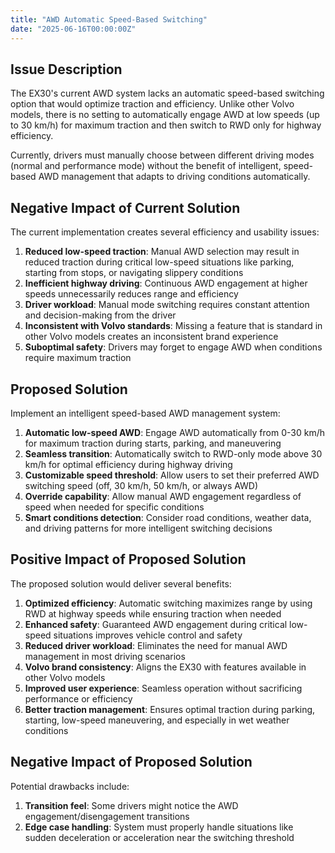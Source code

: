 ```yaml
---
title: "AWD Automatic Speed-Based Switching"
date: "2025-06-16T00:00:00Z"
---
```


## Issue Description

The EX30's current AWD system lacks an automatic speed-based switching option that would optimize traction and efficiency. Unlike other Volvo models, there is no setting to automatically engage AWD at low speeds (up to 30 km/h) for maximum traction and then switch to RWD only for highway efficiency.

Currently, drivers must manually choose between different driving modes (normal and performance mode) without the benefit of intelligent, speed-based AWD management that adapts to driving conditions automatically.

## Negative Impact of Current Solution

The current implementation creates several efficiency and usability issues:

1. **Reduced low-speed traction**: Manual AWD selection may result in reduced traction during critical low-speed situations like parking, starting from stops, or navigating slippery conditions
2. **Inefficient highway driving**: Continuous AWD engagement at higher speeds unnecessarily reduces range and efficiency
3. **Driver workload**: Manual mode switching requires constant attention and decision-making from the driver
4. **Inconsistent with Volvo standards**: Missing a feature that is standard in other Volvo models creates an inconsistent brand experience
5. **Suboptimal safety**: Drivers may forget to engage AWD when conditions require maximum traction

## Proposed Solution

Implement an intelligent speed-based AWD management system:

1. **Automatic low-speed AWD**: Engage AWD automatically from 0-30 km/h for maximum traction during starts, parking, and maneuvering
2. **Seamless transition**: Automatically switch to RWD-only mode above 30 km/h for optimal efficiency during highway driving
3. **Customizable speed threshold**: Allow users to set their preferred AWD switching speed (off, 30 km/h, 50 km/h, or always AWD)
4. **Override capability**: Allow manual AWD engagement regardless of speed when needed for specific conditions
5. **Smart conditions detection**: Consider road conditions, weather data, and driving patterns for more intelligent switching decisions

## Positive Impact of Proposed Solution

The proposed solution would deliver several benefits:

1. **Optimized efficiency**: Automatic switching maximizes range by using RWD at highway speeds while ensuring traction when needed
2. **Enhanced safety**: Guaranteed AWD engagement during critical low-speed situations improves vehicle control and safety
3. **Reduced driver workload**: Eliminates the need for manual AWD management in most driving scenarios
4. **Volvo brand consistency**: Aligns the EX30 with features available in other Volvo models
5. **Improved user experience**: Seamless operation without sacrificing performance or efficiency
6. **Better traction management**: Ensures optimal traction during parking, starting, low-speed maneuvering, and especially in wet weather conditions

## Negative Impact of Proposed Solution

Potential drawbacks include:

1. **Transition feel**: Some drivers might notice the AWD engagement/disengagement transitions
2. **Edge case handling**: System must properly handle situations like sudden deceleration or acceleration near the switching threshold
